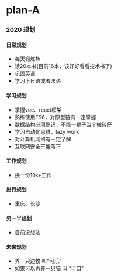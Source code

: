 # plan-A
### 2020 规划
#### 日常规划
* 每天锻炼1h
* 读20本书(目前16本，该好好看看技术书了)
* 巩固英语
* 学习下日语或者法语
#### 学习规划
* 掌握vue、react框架
* 熟练使用ES6，对原型链有一定掌握
* 数据结构必须熟识，不能一辈子当个搬砖仔
* 学习自动化思维，lazy work
* 对计算机网络有一定了解
* 互联网安全不能落下
#### 工作规划
* 换一份10k+工作  
#### 出行规划
* 重庆、长沙
#### 另一半规划
* 目前没想法  
#### 未来规划
* 养一只边牧 叫“可乐”
* 如果可以再养一只猫 叫 “可口”